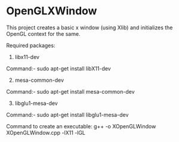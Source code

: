 # OpenGLXWindow

This project creates a basic x window (using Xlib) and initializes the OpenGL context for the same.

Required packages:

1. libx11-dev

Command:- sudo apt-get install libX11-dev

2. mesa-common-dev

Command:- sudo apt-get install mesa-common-dev


3. libglu1-mesa-dev

Command:- sudo apt-get install libglu1-mesa-dev


Command to create an executable:
g++ -o XOpenGLWindow XOpenGLWindow.cpp -lX11 -lGL

